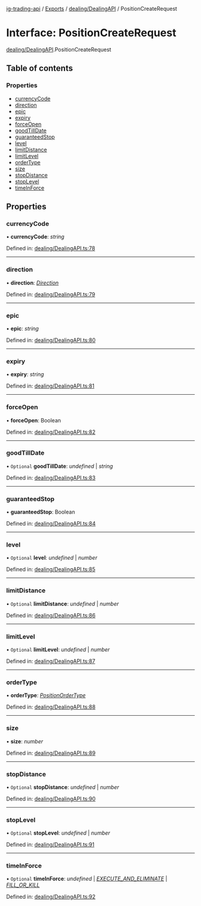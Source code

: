 [ig-trading-api](../README.md) / [Exports](../modules.md) / [dealing/DealingAPI](../modules/dealing_dealingapi.md) / PositionCreateRequest

# Interface: PositionCreateRequest

[dealing/DealingAPI](../modules/dealing_dealingapi.md).PositionCreateRequest

## Table of contents

### Properties

- [currencyCode](dealing_dealingapi.positioncreaterequest.md#currencycode)
- [direction](dealing_dealingapi.positioncreaterequest.md#direction)
- [epic](dealing_dealingapi.positioncreaterequest.md#epic)
- [expiry](dealing_dealingapi.positioncreaterequest.md#expiry)
- [forceOpen](dealing_dealingapi.positioncreaterequest.md#forceopen)
- [goodTillDate](dealing_dealingapi.positioncreaterequest.md#goodtilldate)
- [guaranteedStop](dealing_dealingapi.positioncreaterequest.md#guaranteedstop)
- [level](dealing_dealingapi.positioncreaterequest.md#level)
- [limitDistance](dealing_dealingapi.positioncreaterequest.md#limitdistance)
- [limitLevel](dealing_dealingapi.positioncreaterequest.md#limitlevel)
- [orderType](dealing_dealingapi.positioncreaterequest.md#ordertype)
- [size](dealing_dealingapi.positioncreaterequest.md#size)
- [stopDistance](dealing_dealingapi.positioncreaterequest.md#stopdistance)
- [stopLevel](dealing_dealingapi.positioncreaterequest.md#stoplevel)
- [timeInForce](dealing_dealingapi.positioncreaterequest.md#timeinforce)

## Properties

### currencyCode

• **currencyCode**: _string_

Defined in: [dealing/DealingAPI.ts:78](https://github.com/bennycode/ig-trading-api/blob/afea174/src/dealing/DealingAPI.ts#L78)

---

### direction

• **direction**: [_Direction_](../enums/dealing_dealingapi.direction.md)

Defined in: [dealing/DealingAPI.ts:79](https://github.com/bennycode/ig-trading-api/blob/afea174/src/dealing/DealingAPI.ts#L79)

---

### epic

• **epic**: _string_

Defined in: [dealing/DealingAPI.ts:80](https://github.com/bennycode/ig-trading-api/blob/afea174/src/dealing/DealingAPI.ts#L80)

---

### expiry

• **expiry**: _string_

Defined in: [dealing/DealingAPI.ts:81](https://github.com/bennycode/ig-trading-api/blob/afea174/src/dealing/DealingAPI.ts#L81)

---

### forceOpen

• **forceOpen**: Boolean

Defined in: [dealing/DealingAPI.ts:82](https://github.com/bennycode/ig-trading-api/blob/afea174/src/dealing/DealingAPI.ts#L82)

---

### goodTillDate

• `Optional` **goodTillDate**: _undefined_ \| _string_

Defined in: [dealing/DealingAPI.ts:83](https://github.com/bennycode/ig-trading-api/blob/afea174/src/dealing/DealingAPI.ts#L83)

---

### guaranteedStop

• **guaranteedStop**: Boolean

Defined in: [dealing/DealingAPI.ts:84](https://github.com/bennycode/ig-trading-api/blob/afea174/src/dealing/DealingAPI.ts#L84)

---

### level

• `Optional` **level**: _undefined_ \| _number_

Defined in: [dealing/DealingAPI.ts:85](https://github.com/bennycode/ig-trading-api/blob/afea174/src/dealing/DealingAPI.ts#L85)

---

### limitDistance

• `Optional` **limitDistance**: _undefined_ \| _number_

Defined in: [dealing/DealingAPI.ts:86](https://github.com/bennycode/ig-trading-api/blob/afea174/src/dealing/DealingAPI.ts#L86)

---

### limitLevel

• `Optional` **limitLevel**: _undefined_ \| _number_

Defined in: [dealing/DealingAPI.ts:87](https://github.com/bennycode/ig-trading-api/blob/afea174/src/dealing/DealingAPI.ts#L87)

---

### orderType

• **orderType**: [_PositionOrderType_](../enums/dealing_dealingapi.positionordertype.md)

Defined in: [dealing/DealingAPI.ts:88](https://github.com/bennycode/ig-trading-api/blob/afea174/src/dealing/DealingAPI.ts#L88)

---

### size

• **size**: _number_

Defined in: [dealing/DealingAPI.ts:89](https://github.com/bennycode/ig-trading-api/blob/afea174/src/dealing/DealingAPI.ts#L89)

---

### stopDistance

• `Optional` **stopDistance**: _undefined_ \| _number_

Defined in: [dealing/DealingAPI.ts:90](https://github.com/bennycode/ig-trading-api/blob/afea174/src/dealing/DealingAPI.ts#L90)

---

### stopLevel

• `Optional` **stopLevel**: _undefined_ \| _number_

Defined in: [dealing/DealingAPI.ts:91](https://github.com/bennycode/ig-trading-api/blob/afea174/src/dealing/DealingAPI.ts#L91)

---

### timeInForce

• `Optional` **timeInForce**: _undefined_ \| [_EXECUTE_AND_ELIMINATE_](../enums/dealing_dealingapi.positiontimeinforce.md#execute_and_eliminate) \| [_FILL_OR_KILL_](../enums/dealing_dealingapi.positiontimeinforce.md#fill_or_kill)

Defined in: [dealing/DealingAPI.ts:92](https://github.com/bennycode/ig-trading-api/blob/afea174/src/dealing/DealingAPI.ts#L92)
